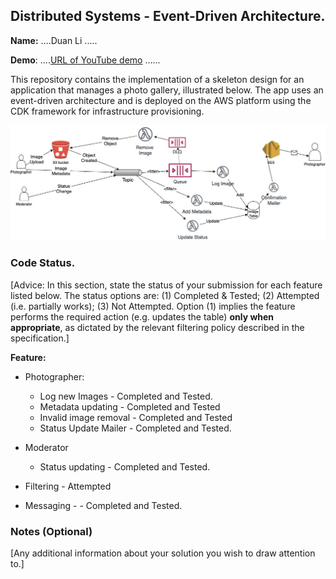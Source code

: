 ## Distributed Systems - Event-Driven Architecture.

__Name:__ ....Duan Li .....

__Demo__: ....[URL of YouTube demo](https://youtu.be/t4_FjdS5yGg) ......

This repository contains the implementation of a skeleton design for an application that manages a photo gallery, illustrated below. The app uses an event-driven architecture and is deployed on the AWS platform using the CDK framework for infrastructure provisioning.

![](./images/arch.png)

### Code Status.

[Advice: In this section, state the status of your submission for each feature listed below. The status options are: (1) Completed & Tested; (2) Attempted (i.e. partially works); (3) Not Attempted. Option (1) implies the feature performs the required action (e.g. updates the table) __only when appropriate__, as dictated by the relevant filtering policy described in the specification.]


__Feature:__
+ Photographer:
  + Log new Images - Completed and Tested.
  + Metadata updating - Completed and Tested
  + Invalid image removal - Completed and Tested
  + Status Update Mailer - Completed and Tested.

+ Moderator
  + Status updating - Completed and Tested.

+ Filtering - Attempted

+ Messaging - - Completed and Tested.

### Notes (Optional)

[Any additional information about your solution you wish to draw attention to.]

